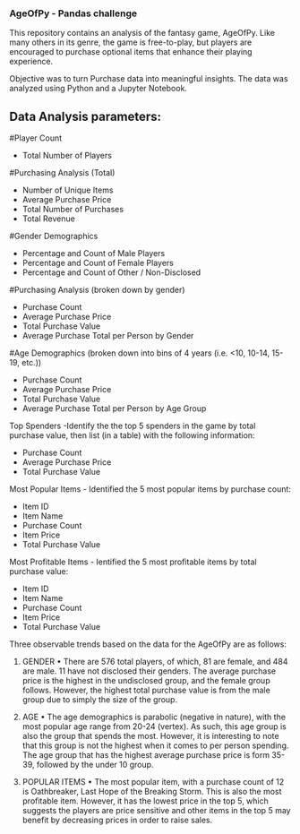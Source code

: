 ### AgeOfPy - Pandas challenge

This repository contains an analysis of the fantasy game, AgeOfPy. Like many others in its genre, the game is free-to-play, but players are encouraged to purchase optional items that enhance their playing experience.

Objective was to turn Purchase data into meaningful insights. The data was analyzed using Python and a Jupyter Notebook.

## Data Analysis parameters:

#Player Count
  - Total Number of Players


#Purchasing Analysis (Total)
  - Number of Unique Items
  - Average Purchase Price
  - Total Number of Purchases
  - Total Revenue


#Gender Demographics
  - Percentage and Count of Male Players
  - Percentage and Count of Female Players
  - Percentage and Count of Other / Non-Disclosed


#Purchasing Analysis (broken down by gender)
  - Purchase Count
  - Average Purchase Price
  - Total Purchase Value
  - Average Purchase Total per Person by Gender


#Age Demographics (broken down into bins of 4 years (i.e. <10, 10-14, 15-19, etc.))
  - Purchase Count
  - Average Purchase Price
  - Total Purchase Value
  - Average Purchase Total per Person by Age Group


Top Spenders -Identify the the top 5 spenders in the game by total purchase value, then list (in a table) with the following information:
  - Purchase Count
  - Average Purchase Price
  - Total Purchase Value
  

Most Popular Items - Identified the 5 most popular items by purchase count:
  - Item ID
  - Item Name
  - Purchase Count
  - Item Price
  - Total Purchase Value
  

Most Profitable Items - Ientified the 5 most profitable items by total purchase value:
  - Item ID
  - Item Name
  - Purchase Count
  - Item Price
  - Total Purchase Value


Three observable trends based on the data for the AgeOfPy are as follows:
1.	GENDER
•	There are 576 total players, of which, 81 are female, and 484 are male. 11 have not disclosed their genders. The average purchase price is the highest in the undisclosed group, and the female group follows. However, the highest total purchase value is from the male group due to simply the size of the group. 

2.	AGE
•	The age demographics is parabolic (negative in nature), with the most popular age range from 20-24 (vertex). As such, this age group is also the group that spends the most. However, it is interesting to note that this group is not the highest when it comes to per person spending. The age group that has the highest average purchase price is form 35-39, followed by the under 10 group. 

3.	POPULAR ITEMS
•	The most popular item, with a purchase count of 12 is Oathbreaker, Last Hope of the Breaking Storm. This is also the most profitable item. However, it has the lowest price in the top 5, which suggests the players are price sensitive and other items in the top 5 may benefit by decreasing prices in order to raise sales. 

